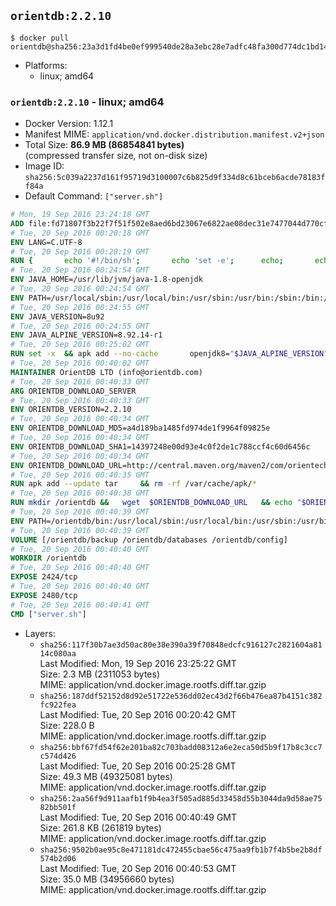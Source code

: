 ## `orientdb:2.2.10`

```console
$ docker pull orientdb@sha256:23a3d1fd4be0ef999540de28a3ebc28e7adfc48fa300d774dc1bd144f433f0cf
```

-	Platforms:
	-	linux; amd64

### `orientdb:2.2.10` - linux; amd64

-	Docker Version: 1.12.1
-	Manifest MIME: `application/vnd.docker.distribution.manifest.v2+json`
-	Total Size: **86.9 MB (86854841 bytes)**  
	(compressed transfer size, not on-disk size)
-	Image ID: `sha256:5c039a2237d161f95719d3100007c6b825d9f334d8c61bceb6acde78183ff84a`
-	Default Command: `["server.sh"]`

```dockerfile
# Mon, 19 Sep 2016 23:24:18 GMT
ADD file:fd71807f3b22f7f51f502e8aed6bd23067e6822ae08dec31e7477044d770cf48 in / 
# Tue, 20 Sep 2016 00:20:18 GMT
ENV LANG=C.UTF-8
# Tue, 20 Sep 2016 00:20:19 GMT
RUN { 		echo '#!/bin/sh'; 		echo 'set -e'; 		echo; 		echo 'dirname "$(dirname "$(readlink -f "$(which javac || which java)")")"'; 	} > /usr/local/bin/docker-java-home 	&& chmod +x /usr/local/bin/docker-java-home
# Tue, 20 Sep 2016 00:24:54 GMT
ENV JAVA_HOME=/usr/lib/jvm/java-1.8-openjdk
# Tue, 20 Sep 2016 00:24:54 GMT
ENV PATH=/usr/local/sbin:/usr/local/bin:/usr/sbin:/usr/bin:/sbin:/bin:/usr/lib/jvm/java-1.8-openjdk/jre/bin:/usr/lib/jvm/java-1.8-openjdk/bin
# Tue, 20 Sep 2016 00:24:55 GMT
ENV JAVA_VERSION=8u92
# Tue, 20 Sep 2016 00:24:55 GMT
ENV JAVA_ALPINE_VERSION=8.92.14-r1
# Tue, 20 Sep 2016 00:25:02 GMT
RUN set -x 	&& apk add --no-cache 		openjdk8="$JAVA_ALPINE_VERSION" 	&& [ "$JAVA_HOME" = "$(docker-java-home)" ]
# Tue, 20 Sep 2016 00:40:02 GMT
MAINTAINER OrientDB LTD (info@orientdb.com)
# Tue, 20 Sep 2016 00:40:33 GMT
ARG ORIENTDB_DOWNLOAD_SERVER
# Tue, 20 Sep 2016 00:40:33 GMT
ENV ORIENTDB_VERSION=2.2.10
# Tue, 20 Sep 2016 00:40:34 GMT
ENV ORIENTDB_DOWNLOAD_MD5=a4d189ba1485fd974de1f9964f09825e
# Tue, 20 Sep 2016 00:40:34 GMT
ENV ORIENTDB_DOWNLOAD_SHA1=14397248e00d93e4c0f2de1c788ccf4c60d6456c
# Tue, 20 Sep 2016 00:40:34 GMT
ENV ORIENTDB_DOWNLOAD_URL=http://central.maven.org/maven2/com/orientechnologies/orientdb-community/2.2.10/orientdb-community-2.2.10.tar.gz
# Tue, 20 Sep 2016 00:40:35 GMT
RUN apk add --update tar     && rm -rf /var/cache/apk/*
# Tue, 20 Sep 2016 00:40:38 GMT
RUN mkdir /orientdb &&   wget  $ORIENTDB_DOWNLOAD_URL   && echo "$ORIENTDB_DOWNLOAD_MD5 *orientdb-community-$ORIENTDB_VERSION.tar.gz" | md5sum -c -   && echo "$ORIENTDB_DOWNLOAD_SHA1 *orientdb-community-$ORIENTDB_VERSION.tar.gz" | sha1sum -c -   && tar -xvzf orientdb-community-$ORIENTDB_VERSION.tar.gz -C /orientdb --strip-components=1   && rm orientdb-community-$ORIENTDB_VERSION.tar.gz   && rm -rf /orientdb/databases/*
# Tue, 20 Sep 2016 00:40:39 GMT
ENV PATH=/orientdb/bin:/usr/local/sbin:/usr/local/bin:/usr/sbin:/usr/bin:/sbin:/bin:/usr/lib/jvm/java-1.8-openjdk/jre/bin:/usr/lib/jvm/java-1.8-openjdk/bin
# Tue, 20 Sep 2016 00:40:39 GMT
VOLUME [/orientdb/backup /orientdb/databases /orientdb/config]
# Tue, 20 Sep 2016 00:40:40 GMT
WORKDIR /orientdb
# Tue, 20 Sep 2016 00:40:40 GMT
EXPOSE 2424/tcp
# Tue, 20 Sep 2016 00:40:40 GMT
EXPOSE 2480/tcp
# Tue, 20 Sep 2016 00:40:41 GMT
CMD ["server.sh"]
```

-	Layers:
	-	`sha256:117f30b7ae3d50ac80e38e390a39f70848edcfc916127c2821604a8114c080aa`  
		Last Modified: Mon, 19 Sep 2016 23:25:22 GMT  
		Size: 2.3 MB (2311053 bytes)  
		MIME: application/vnd.docker.image.rootfs.diff.tar.gzip
	-	`sha256:187ddf52152d8d92e51722e536dd02ec43d2f66b476ea87b4151c382fc922fea`  
		Last Modified: Tue, 20 Sep 2016 00:20:42 GMT  
		Size: 228.0 B  
		MIME: application/vnd.docker.image.rootfs.diff.tar.gzip
	-	`sha256:bbf67fd54f62e201ba82c703badd08312a6e2eca50d5b9f17b8c3cc7c574d426`  
		Last Modified: Tue, 20 Sep 2016 00:25:28 GMT  
		Size: 49.3 MB (49325081 bytes)  
		MIME: application/vnd.docker.image.rootfs.diff.tar.gzip
	-	`sha256:2aa56f9d911aafb1f9b4ea3f505ad885d33458d55b3044da9d58ae7582bb501f`  
		Last Modified: Tue, 20 Sep 2016 00:40:49 GMT  
		Size: 261.8 KB (261819 bytes)  
		MIME: application/vnd.docker.image.rootfs.diff.tar.gzip
	-	`sha256:9502b0ae95c8e471181dc472455cbae56c475aa9fb1b7f4b5be2b8df574b2d06`  
		Last Modified: Tue, 20 Sep 2016 00:40:53 GMT  
		Size: 35.0 MB (34956660 bytes)  
		MIME: application/vnd.docker.image.rootfs.diff.tar.gzip
